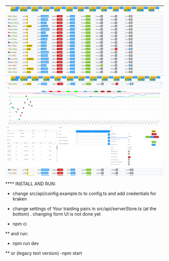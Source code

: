 ![Baba ze straganem](screenshot.png?raw=true "przekupka 1.0")
![Baba ze straganem](screenshot1.png?raw=true "przekupka 1.0")


**** INSTALL AND RUN:

- change src/api/config.example.ts to config.ts and add credentials for kraken
- change settings of Your traiding pairs in src/api/serverStore.ts (at the bottom) . changing form UI is not done yet

- npm ci

** and run:
- npm run dev

** or (legacy text version)
-npm start 
